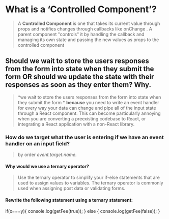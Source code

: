 # What is a ‘Controlled Component’?

> A **Controlled Component** is one that takes its current value through props and notifies changes through callbacks like onChange . A parent component "controls" it by handling the callback and managing its own state and passing the new values as props to the controlled component

## Should we wait to store the users responses from the form into state when they submit the form OR should we update the state with their responses as soon as they enter them? Why.

> *we wait to store the users responses from the form into state when they submit the form * 
> **because** you need to write an event handler for every way your data can change and pipe all of the input state through a React component. This can become particularly annoying when you are converting a preexisting codebase to React, or integrating a React application with a non-React library.

### How do we target what the user is entering if we have an event handler on an input field?

> by order *event.target.name.*

#### Why would we use a ternary operator?

> Use the ternary operator to simplify your if-else statements that are used to assign values to variables. The ternary operator is commonly used when assigning post data or validating forms.

#### Rewrite the following statement using a ternary statement:

  if(x===y){
 console.log(getFee(true));
  } else {
 console.log(getFee(false));
  }

  